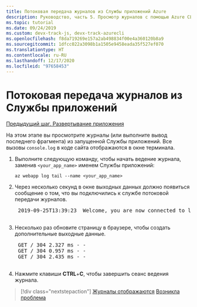 ```yaml
---
title: Потоковая передача журналов из Службы приложений Azure
description: Руководство, часть 5. Просмотр журналов с помощью Azure CLI
ms.topic: tutorial
ms.date: 09/24/2019
ms.custom: devx-track-js, devx-track-azurecli
ms.openlocfilehash: f8da719269e157a2ab498834f00e4a360120b8a9
ms.sourcegitcommit: 1dfcc022a3098b1a1505e9458eada35f527ef070
ms.translationtype: HT
ms.contentlocale: ru-RU
ms.lasthandoff: 12/17/2020
ms.locfileid: "97658453"
---
```

# <a name="stream-logs-from-app-service"></a>Потоковая передача журналов из Службы приложений

[Предыдущий шаг. Развертывание приложения](tutorial-vscode-azure-cli-node-04.md)

На этом этапе вы просмотрите журналы (или выполните вывод последнего фрагмента) из запущенной Службы приложений. Все вызовы `console.log` в коде сайта отображаются в окне терминала.

1. Выполните следующую команду, чтобы начать ведение журнала, заменив `<your_app_name>` именем Службы приложений:

    ```azurecli
    az webapp log tail --name <your_app_name>
    ```

1. Через несколько секунд в окне выходных данных должно появиться сообщение о том, что вы подключились к службе потоковой передачи журналов.

    <pre>
    2019-09-25T13:39:23  Welcome, you are now connected to log-streaming service. The default timeout is 2 hours. Change the timeout with the App Setting SCM_LOGSTREAM_TIMEOUT (in seconds).
    </pre>

1. Несколько раз обновите страницу в браузере, чтобы создать дополнительные выходные данные.

    <pre>
    GET / 304 2.327 ms - -
    GET / 304 0.957 ms - -
    GET / 304 2.435 ms - -
    </pre>

1. Нажмите клавиши **CTRL**+**C**, чтобы завершить сеанс ведения журнала.

> [!div class="nextstepaction"]
> [Журналы отображаются](tutorial-vscode-azure-cli-node-06.md) [Возникла проблема](https://www.research.net/r/PWZWZ52?tutorial=node-deployment&step=tailing-logs)
